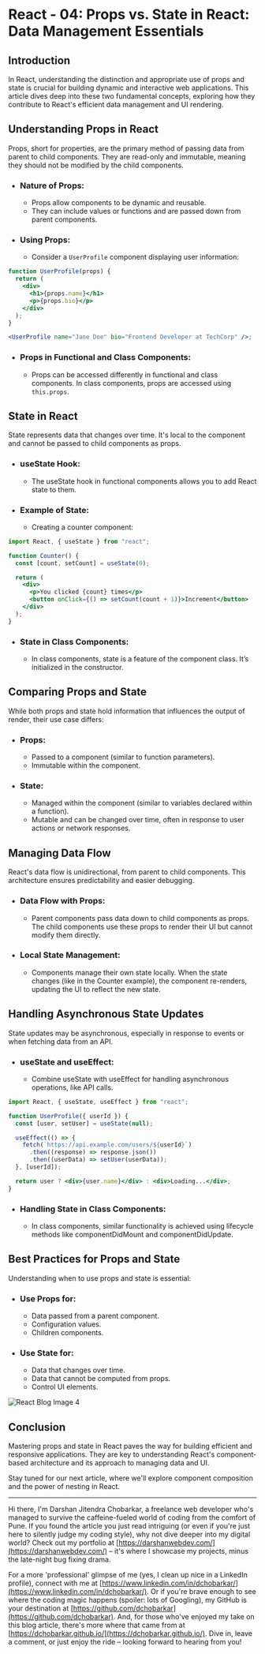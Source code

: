 # React - 04: Props vs. State in React: Data Management Essentials

## Introduction

In React, understanding the distinction and appropriate use of props and state is crucial for building dynamic and interactive web applications. This article dives deep into these two fundamental concepts, exploring how they contribute to React's efficient data management and UI rendering.

## Understanding Props in React

Props, short for properties, are the primary method of passing data from parent to child components. They are read-only and immutable, meaning they should not be modified by the child components.

- ### Nature of Props:

  - Props allow components to be dynamic and reusable.
  - They can include values or functions and are passed down from parent components.

- ### Using Props:
  - Consider a `UserProfile` component displaying user information:

```jsx
function UserProfile(props) {
  return (
    <div>
      <h1>{props.name}</h1>
      <p>{props.bio}</p>
    </div>
  );
}

<UserProfile name="Jane Doe" bio="Frontend Developer at TechCorp" />;
```

- ### Props in Functional and Class Components:
  - Props can be accessed differently in functional and class components. In class components, props are accessed using `this.props`.

## State in React

State represents data that changes over time. It's local to the component and cannot be passed to child components as props.

- ### useState Hook:

  - The useState hook in functional components allows you to add React state to them.

- ### Example of State:

  - Creating a counter component:

```jsx
import React, { useState } from "react";

function Counter() {
  const [count, setCount] = useState(0);

  return (
    <div>
      <p>You clicked {count} times</p>
      <button onClick={() => setCount(count + 1)}>Increment</button>
    </div>
  );
}
```

- ### State in Class Components:

  - In class components, state is a feature of the component class. It’s initialized in the constructor.

## Comparing Props and State

While both props and state hold information that influences the output of render, their use case differs:

- ### Props:

  - Passed to a component (similar to function parameters).
  - Immutable within the component.

- ### State:

  - Managed within the component (similar to variables declared within a function).
  - Mutable and can be changed over time, often in response to user actions or network responses.

## Managing Data Flow

React's data flow is unidirectional, from parent to child components. This architecture ensures predictability and easier debugging.

- ### Data Flow with Props:

  - Parent components pass data down to child components as props. The child components use these props to render their UI but cannot modify them directly.

- ### Local State Management:

  - Components manage their own state locally. When the state changes (like in the Counter example), the component re-renders, updating the UI to reflect the new state.

## Handling Asynchronous State Updates

State updates may be asynchronous, especially in response to events or when fetching data from an API.

- ### useState and useEffect:

  - Combine useState with useEffect for handling asynchronous operations, like API calls.

```jsx
import React, { useState, useEffect } from "react";

function UserProfile({ userId }) {
  const [user, setUser] = useState(null);

  useEffect(() => {
    fetch(`https://api.example.com/users/${userId}`)
      .then((response) => response.json())
      .then((userData) => setUser(userData));
  }, [userId]);

  return user ? <div>{user.name}</div> : <div>Loading...</div>;
}
```

- ### Handling State in Class Components:

  - In class components, similar functionality is achieved using lifecycle methods like componentDidMount and componentDidUpdate.

## Best Practices for Props and State

Understanding when to use props and state is essential:

- ### Use Props for:

  - Data passed from a parent component.
  - Configuration values.
  - Children components.

- ### Use State for:

  - Data that changes over time.
  - Data that cannot be computed from props.
  - Control UI elements.

![React Blog Image 4](../images/react_blog_4.png)

## Conclusion

Mastering props and state in React paves the way for building efficient and responsive applications. They are key to understanding React's component-based architecture and its approach to managing data and UI.

Stay tuned for our next article, where we'll explore component composition and the power of nesting in React.

---

Hi there, I'm Darshan Jitendra Chobarkar, a freelance web developer who's managed to survive the caffeine-fueled world of coding from the comfort of Pune. If you found the article you just read intriguing (or even if you're just here to silently judge my coding style), why not dive deeper into my digital world? Check out my portfolio at [https://darshanwebdev.com/](https://darshanwebdev.com/) – it's where I showcase my projects, minus the late-night bug fixing drama.

For a more 'professional' glimpse of me (yes, I clean up nice in a LinkedIn profile), connect with me at [https://www.linkedin.com/in/dchobarkar/](https://www.linkedin.com/in/dchobarkar/). Or if you're brave enough to see where the coding magic happens (spoiler: lots of Googling), my GitHub is your destination at [https://github.com/dchobarkar](https://github.com/dchobarkar). And, for those who've enjoyed my take on this blog article, there's more where that came from at [https://dchobarkar.github.io/](https://dchobarkar.github.io/). Dive in, leave a comment, or just enjoy the ride – looking forward to hearing from you!
